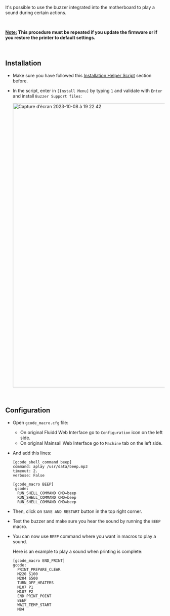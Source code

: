 It's possible to use the buzzer integrated into the motherboard to play a sound during certain actions.

<br />

**<u>Note:</u> This procedure must be repeated if you update the firmware or if you restore the printer to default settings.**

<br />

## Installation

- Make sure you have followed this [Installation Helper Script](https://github.com/Guilouz/Creality-K1-and-K1-Max/wiki/Installation-Helper-Script) section before.

- In the script, enter in `[Install Menu]` by typing `1` and validate with `Enter` and install `Buzzer Support files`:

  <img width="900" alt="Capture d’écran 2023-10-08 à 19 22 42" src="https://github.com/Guilouz/Creality-K1-and-K1-Max/assets/12702322/bd89c930-9b96-4951-9fea-aa5dd7400e49">

<br />

## Configuration

-  Open `gcode_macro.cfg` file:

   - On original Fluidd Web Interface go to `Configuration` icon on the left side.
   - On original Mainsail Web Interface go to `Machine` tab on the left side.

- And add this lines:

  ```
  [gcode_shell_command beep]
  command: aplay /usr/data/beep.mp3
  timeout: 2.
  verbose: False

  [gcode_macro BEEP]
   gcode:
    RUN_SHELL_COMMAND CMD=beep
    RUN_SHELL_COMMAND CMD=beep
    RUN_SHELL_COMMAND CMD=beep
  ```

- Then, click on `SAVE AND RESTART` button in the top right corner.

- Test the buzzer and make sure you hear the sound by running the `BEEP` macro.

- You can now use `BEEP` command where you want in macros to play a sound.

  Here is an example to play a sound when printing is complete:

  ```
  [gcode_macro END_PRINT]
  gcode:
    PRINT_PREPARE_CLEAR
    M220 S100
    M204 S500
    TURN_OFF_HEATERS
    M107 P1
    M107 P2
    END_PRINT_POINT
    BEEP
    WAIT_TEMP_START
    M84
  ```

<br />
